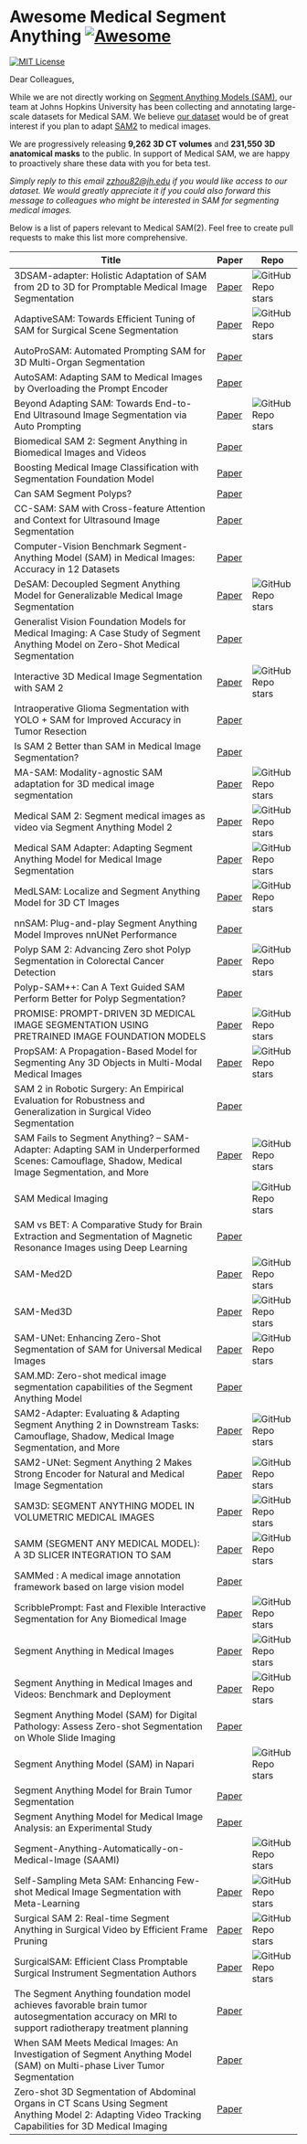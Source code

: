 # Awesome Medical Segment Anything [![Awesome](https://awesome.re/badge.svg)](https://awesome.re)

[![MIT License](https://img.shields.io/badge/license-MIT-green.svg)](https://opensource.org/licenses/MIT)

Dear Colleagues,

While we are not directly working on [Segment Anything Models (SAM)](https://segment-anything.com), our team at Johns Hopkins University has been collecting and annotating large-scale datasets for Medical SAM. We believe [our dataset](https://www.zongweiz.com/dataset) would be of great interest if you plan to adapt [SAM2](https://ai.meta.com/sam2/) to medical images.

We are progressively releasing **9,262 3D CT volumes** and **231,550 3D anatomical masks** to the public. In support of Medical SAM, we are happy to proactively share these data with you for beta test.

*Simply reply to this email <zzhou82@jh.edu> if you would like access to our dataset.*
*We would greatly appreciate it if you could also forward this message to colleagues who might be interested in SAM for segmenting medical images.*

Below is a list of papers relevant to Medical SAM(2). Feel free to create pull requests to make this list more comprehensive.

| Title                                                        | Paper                                                        | Repo                                                         |
| ------------------------------------------------------------ | ------------------------------------------------------------ | ------------------------------------------------------------ |
| 3DSAM-adapter: Holistic Adaptation of SAM from 2D to 3D for Promptable Medical Image Segmentation | [Paper](https://arxiv.org/pdf/2306.13465)                    | ![GitHub Repo stars](https://img.shields.io/github/stars/med-air/3DSAM-adapter) |
| AdaptiveSAM: Towards Efficient Tuning of SAM for Surgical Scene Segmentation | [Paper](https://export.arxiv.org/pdf/2308.03726v1.pdf)       | ![GitHub Repo stars](https://img.shields.io/github/stars/JayParanjape/biastuning) |
| AutoProSAM: Automated Prompting SAM for 3D Multi-Organ Segmentation | [Paper](https://arxiv.org/abs/2308.14936v3)                  |                                                              |
| AutoSAM: Adapting SAM to Medical Images by Overloading the Prompt Encoder | [Paper](https://arxiv.org/abs/2306.06370)                    |                                                              |
| Beyond Adapting SAM: Towards End-to-End Ultrasound Image Segmentation via Auto Prompting | [Paper](https://arxiv.org/pdf/2309.06824)                    | ![GitHub Repo stars](https://img.shields.io/github/stars/xianlin7/SAMUS) |
| Biomedical SAM 2: Segment Anything in Biomedical Images and Videos | [Paper](https://arxiv.org/abs/2408.03286)                    |                                                              |
| Boosting Medical Image Classification with Segmentation Foundation Model | [Paper](https://arxiv.org/abs/2406.11026)                    |                                                              |
| Can SAM Segment Polyps?                                      | [Paper](https://arxiv.org/pdf/2304.07583.pdf)                |                                                              |
| CC-SAM: SAM with Cross-feature Attention and Context for Ultrasound Image Segmentation | [Paper](https://arxiv.org/abs/2408.00181)                    |                                                              |
| Computer-Vision Benchmark Segment-Anything Model (SAM) in Medical Images: Accuracy in 12 Datasets | [Paper](https://arxiv.org/abs/2304.09324)                    |                                                              |
| DeSAM: Decoupled Segment Anything Model for Generalizable Medical Image Segmentation | [Paper](https://arxiv.org/pdf/2306.00499)                    | ![GitHub Repo stars](https://img.shields.io/github/stars/yifangao112/DeSAM) |
| Generalist Vision Foundation Models for Medical Imaging: A Case Study of Segment Anything Model on Zero-Shot Medical Segmentation | [Paper](https://arxiv.org/pdf/2304.12637v2.pdf)              |                                                              |
| Interactive 3D Medical Image Segmentation with SAM 2         | [Paper](https://arxiv.org/pdf/2408.02635)                    | ![GitHub Repo stars](https://img.shields.io/github/stars/Chuyun-Shen/SAM_2_Medical_3D) |
| Intraoperative Glioma Segmentation with YOLO + SAM for Improved Accuracy in Tumor Resection | [Paper](https://arxiv.org/abs/2408.14847)                    |                                                              |
| Is SAM 2 Better than SAM in Medical Image Segmentation?      | [Paper](https://arxiv.org/pdf/2408.04212)                    |                                                              |
| MA-SAM: Modality-agnostic SAM adaptation for 3D medical image segmentation | [Paper](https://arxiv.org/abs/2309.08842)                    | ![GitHub Repo stars](https://img.shields.io/github/stars/cchen-cc/MA-SAM) |
| Medical SAM 2: Segment medical images as video via Segment Anything Model 2 | [Paper](https://arxiv.org/abs/2408.00874)                    | ![GitHub Repo stars](https://img.shields.io/github/stars/MedicineToken/Medical-SAM2) |
| Medical SAM Adapter: Adapting Segment Anything Model for Medical Image Segmentation | [Paper](https://arxiv.org/abs/2304.12620)                    | ![GitHub Repo stars](https://img.shields.io/github/stars/WuJunde/Medical-SAM-Adapter) |
| MedLSAM: Localize and Segment Anything Model for 3D CT Images | [Paper](https://arxiv.org/pdf/2306.14752)                    | ![GitHub Repo stars](https://img.shields.io/github/stars/openmedlab/MedLSAM) |
| nnSAM: Plug-and-play Segment Anything Model Improves nnUNet Performance | [Paper](https://arxiv.org/pdf/2309.16967)                    |                                                              |
| Polyp SAM 2: Advancing Zero shot Polyp Segmentation in Colorectal Cancer Detection | [Paper](https://arxiv.org/abs/2408.05892)                    | ![GitHub Repo stars](https://img.shields.io/github/stars/sajjad-sh33/Polyp-SAM-2) |
| Polyp-SAM++: Can A Text Guided SAM Perform Better for Polyp Segmentation? | [Paper](https://arxiv.org/abs/2308.06623v1)                  |                                                              |
| PROMISE: PROMPT-DRIVEN 3D MEDICAL IMAGE SEGMENTATION USING PRETRAINED IMAGE FOUNDATION MODELS | [Paper](https://arxiv.org/abs/2310.19721)                    | ![GitHub Repo stars](https://img.shields.io/github/stars/MedICL-VU/ProMISe) |
| PropSAM: A Propagation-Based Model for Segmenting Any 3D Objects in Multi-Modal Medical Images | [Paper](https://arxiv.org/pdf/2408.13836)                    | ![GitHub Repo stars](https://img.shields.io/github/stars/czifan/PropSAM) |
| SAM 2 in Robotic Surgery: An Empirical Evaluation for Robustness and Generalization in Surgical Video Segmentation | [Paper](https://arxiv.org/pdf/2408.04593)                    |                                                              |
| SAM Fails to Segment Anything? – SAM-Adapter: Adapting SAM in Underperformed Scenes: Camouflage, Shadow, Medical Image Segmentation, and More | [Paper](https://arxiv.org/pdf/2304.09148.pdf)                | ![GitHub Repo stars](https://img.shields.io/github/stars/tianrun-chen/SAM-Adapter-PyTorch) |
| SAM Medical Imaging                                          |                                                              | ![GitHub Repo stars](https://img.shields.io/github/stars/amine0110/SAM-Medical-Imaging) |
| SAM vs BET: A Comparative Study for Brain Extraction and Segmentation of Magnetic Resonance Images using Deep Learning | [Paper](https://arxiv.org/pdf/2304.04738.pdf)                |                                                              |
| SAM-Med2D                                                    | [Paper](https://arxiv.org/abs/2308.16184)                    | ![GitHub Repo stars](https://img.shields.io/github/stars/OpenGVLab/SAM-Med2D) |
| SAM-Med3D                                                    | [Paper](https://arxiv.org/abs/2310.15161)                    | ![GitHub Repo stars](https://img.shields.io/github/stars/uni-medical/sam-med3d) |
| SAM-UNet: Enhancing Zero-Shot Segmentation of SAM for Universal Medical Images | [Paper](https://arxiv.org/pdf/2408.09886)                    | ![GitHub Repo stars](https://img.shields.io/github/stars/Hhankyangg/sam-unet) |
| SAM.MD: Zero-shot medical image segmentation capabilities of the Segment Anything Model | [Paper](https://arxiv.org/pdf/2304.05396.pdf)                |                                                              |
| SAM2-Adapter: Evaluating & Adapting Segment Anything 2 in Downstream Tasks: Camouflage, Shadow, Medical Image Segmentation, and More | [Paper](https://arxiv.org/pdf/2408.04579)                    | ![GitHub Repo stars](https://img.shields.io/github/stars/tianrun-chen/SAM-Adapter-PyTorch) |
| SAM2-UNet: Segment Anything 2 Makes Strong Encoder for Natural and Medical Image Segmentation | [Paper](https://arxiv.org/pdf/2408.08870)                    | ![GitHub Repo stars](https://img.shields.io/github/stars/WZH0120/SAM2-UNet) |
| SAM3D: SEGMENT ANYTHING MODEL IN VOLUMETRIC MEDICAL IMAGES   | [Paper](https://arxiv.org/abs/2309.03493)                    | ![GitHub Repo stars](https://img.shields.io/github/stars/UARK-AICV/SAM3D) |
| SAMM (SEGMENT ANY MEDICAL MODEL): A 3D SLICER INTEGRATION TO SAM | [Paper](https://arxiv.org/pdf/2304.05622.pdf)                | ![GitHub Repo stars](https://img.shields.io/github/stars/bingogome/samm) |
| SAMMed : A medical image annotation framework based on large vision model | [Paper](https://export.arxiv.org/pdf/2307.05617v2.pdf)       |                                                              |
| ScribblePrompt: Fast and Flexible Interactive Segmentation for Any Biomedical Image | [Paper](https://arxiv.org/abs/2312.07381)                    | ![GitHub Repo stars](https://img.shields.io/github/stars/aleemsidra/SaLIP) |
| Segment Anything in Medical Images                           | [Paper](https://www.nature.com/articles/s41467-024-44824-z.pdf) | ![GitHub Repo stars](https://img.shields.io/github/stars/bowang-lab/MedSAM) |
| Segment Anything in Medical Images and Videos: Benchmark and Deployment | [Paper](https://arxiv.org/abs/2408.03322)                    | ![GitHub Repo stars](https://img.shields.io/github/stars/bowang-lab/MedSAM) |
| Segment Anything Model (SAM) for Digital Pathology: Assess Zero-shot Segmentation on Whole Slide Imaging | [Paper](https://arxiv.org/pdf/2304.04155.pdf)                |                                                              |
| Segment Anything Model (SAM) in Napari                       |                                                              | ![GitHub Repo stars](https://img.shields.io/github/stars/MIC-DKFZ/napari-sam) |
| Segment Anything Model for Brain Tumor Segmentation          | [Paper](https://arxiv.org/pdf/2309.08434)                    |                                                              |
| Segment Anything Model for Medical Image Analysis: an Experimental Study | [Paper](https://arxiv.org/pdf/2304.10517.pdf)                |                                                              |
| Segment-Anything-Automatically-on-Medical-Image (SAAMI)      |                                                              | ![GitHub Repo stars](https://img.shields.io/github/stars/AxDante/SAAMI) |
| Self-Sampling Meta SAM: Enhancing Few-shot Medical Image Segmentation with Meta-Learning | [Paper](https://arxiv.org/abs/2308.16466v3)                  | ![GitHub Repo stars](https://img.shields.io/github/stars/dragondescentzerotsu/ssm-sam) |
| Surgical SAM 2: Real-time Segment Anything in Surgical Video by Efficient Frame Pruning | [Paper](https://arxiv.org/abs/2408.07931)                    | ![GitHub Repo stars](https://img.shields.io/github/stars/jinlab-imvr/surgical-sam-2) |
| SurgicalSAM: Efficient Class Promptable Surgical Instrument Segmentation Authors | [Paper](https://arxiv.org/abs/2308.08746v2)                  | ![GitHub Repo stars](https://img.shields.io/github/stars/wenxi-yue/SurgicalSAM) |
| The Segment Anything foundation model achieves favorable brain tumor autosegmentation accuracy on MRI to support radiotherapy treatment planning | [Paper](https://arxiv.org/abs/2304.07875)                    |                                                              |
| When SAM Meets Medical Images: An Investigation of Segment Anything Model (SAM) on Multi-phase Liver Tumor Segmentation | [Paper](https://arxiv.org/pdf/2304.08506v1.pdf)              |                                                              |
| Zero-shot 3D Segmentation of Abdominal Organs in CT Scans Using Segment Anything Model 2: Adapting Video Tracking Capabilities for 3D Medical Imaging | [Paper](https://arxiv.org/pdf/2408.06170)                    |                                                              |
